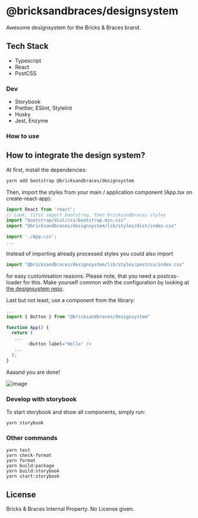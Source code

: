 # @bricksandbraces/designsystem

Awesome designsystem for the Bricks & Braces brand.

## Tech Stack

- Typescript
- React
- PostCSS

### Dev

- Storybook
- Prettier, ESlint, Stylelint
- Husky
- Jest, Enzyme

### How to use

## How to integrate the design system?

At first, install the dependencies:

```bash
yarn add bootstrap @bricksandbraces/designsystem
```

Then, import the styles from your main / application component (App.tsx on create-react-app):

```javascript
import React from 'react';
// Look, first import bootstrap, then bricksandbraces styles
import "bootstrap/dist/css/bootstrap.min.css"
import "@bricksandbraces/designsystem/lib/styles/dist/index.css"

import './App.css';
...
```

Instead of importing already processed styles you could also import 

```javascript
import "@bricksandbraces/designsystem/lib/styles/postcss/index.css"
```

for easy customisation reasons. Please note, that you need a postcss-loader for this. Make yourself common with the configuration by looking at [the designsystem repo](https://github.com/bricksandbraces/designsystem).

Last but not least, use a component from the library:

```javascript
...
import { Button } from "@bricksandbraces/designsystem"

function App() {
  return (
   ...
        <Button label="Hello" />
   ...
  );
}
```

Aaaand you are done! 

![image](https://user-images.githubusercontent.com/8998518/125286009-934f4500-e31b-11eb-94d7-4238b41b446f.png)


### Develop with storybook

To start storybook and show all components, simply run:

```
yarn storybook
```

### Other commands

```
yarn test
yarn check-format
yarn format
yarn build:package
yarn build:storybook
yarn start:storybook
```

## License

Bricks & Braces Internal Property. No License given.
